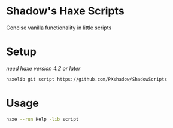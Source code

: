 Shadow's Haxe Scripts
=====
Concise vanilla functionality in little scripts

Setup
====
*need haxe version 4.2 or later*
```bash
haxelib git script https://github.com/PXshadow/ShadowScripts
```

Usage
====
```bash
haxe --run Help -lib script
````
